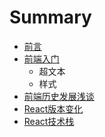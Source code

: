 # Summary

* [前言](README.md)
* [前端入门](chao-wen-ben.md)
  * 超文本
  * 样式
* [前端历史发展浅谈](chapter1/02.md)
* [React版本变化](chapter1/01.md)
* [React技术栈](chapter1.md)

